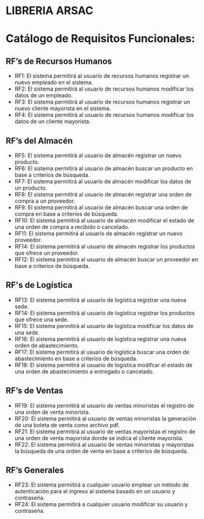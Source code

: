 # LIBRERIA ARSAC

# Catálogo de Requisitos Funcionales:

## RF’s de Recursos Humanos
- RF1: El sistema permitirá al usuario de recursos humanos registrar un nuevo empleado en el sistema.
- RF2: El sistema permitirá al usuario de recursos humanos modificar los datos de un empleado.
- RF3: El sistema permitirá al usuario de recursos humanos registrar un nuevo cliente mayorista en el sistema.
- RF4: El sistema permitirá al usuario de recursos humanos modificar los datos de un cliente mayorista.

## RF’s del Almacén
- RF5: El sistema permitirá al usuario de almacén registrar un nuevo producto.
- RF6: El sistema permitirá al usuario de almacén buscar un producto en base a criterios de búsqueda.
- RF7: El sistema permitirá al usuario de almacén modificar los datos de un producto.
- RF8: El sistema permitirá al usuario de almacén registrar una orden de compra a un proveedor.
- RF9: El sistema permitirá al usuario de almacén buscar una orden de compra en base a criterios de búsqueda.
- RF10: El sistema permitirá al usuario de almacén modificar el estado de una orden de compra a recibido o cancelado.
- RF11: El sistema permitirá al usuario de almacén registrar un nuevo proveedor.
- RF14: El sistema permitirá al usuario de almacén registrar los productos que ofrece un proveedor.
- RF12: El sistema permitirá al usuario de almacén buscar un proveedor en base a criterios de búsqueda.

## RF's de Logística
- RF13: El sistema permitirá al usuario de logística registrar una nueva sede.
- RF14: El sistema permitirá al usuario de logística registrar los productos que ofrece una sede.
- RF15: El sistema permitirá al usuario de logística modificar los datos de una sede.
- RF16: El sistema permitirá al usuario de logística registrar una nueva orden de abastecimiento.
- RF17: El sistema permitirá al usuario de logística buscar una orden de abastecimiento en base a criterios de búsqueda.
- RF18: El sistema permitirá al usuario de logística modifcar el estado de una orden de abastecimiento a entregado o cancelado.

## RF’s de Ventas
- RF19: El sistema permitirá al usuario de ventas minoristas el registro de una orden de venta minorista.
- RF20: El sistema permitirá al usuario de ventas minoristas la generación de una boleta de venta como archivo pdf.
- RF21: El sistema permitirá al usuario de ventas mayoristas el registro de una orden de venta mayorista donde se indica el cliente mayorista.
- RF22: El sistema permitirá al usuario de ventas minoristas y mayoristas la búsqueda de una orden de venta en base a criterios de búsqueda.
 
## RF’s Generales
- RF23: El sistema permitirá a cualquier usuario emplear un método de autenticación para el ingreso al sistema basado en un usuario y contraseña. 
- RF24: El sistema permitirá a cualquier usuario modificar su usuario y contraseña.

